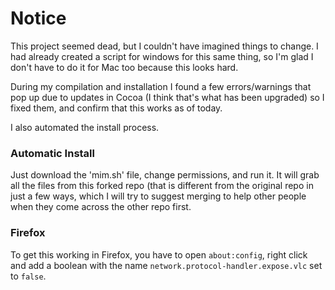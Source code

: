 # Notice
This project seemed dead, but I couldn't have imagined things to change.  I had already created a script for windows for this same thing, so I'm glad I don't have to do it for Mac too because this looks hard.

During my compilation and installation I found a few errors/warnings that pop up due to updates in Cocoa (I think that's what has been upgraded) so I fixed them, and confirm that this works as of today.

I also automated the install process.  

### Automatic Install
Just download the 'mim.sh' file, change permissions, and run it.  It will grab all the files from this forked repo (that is different from the original repo in just a few ways, which I will try to suggest merging to help other people when they come across the other repo first.

### Firefox
To get this working in Firefox, you have to open `about:config`, right click and
add a boolean with the name `network.protocol-handler.expose.vlc` set to `false`.
